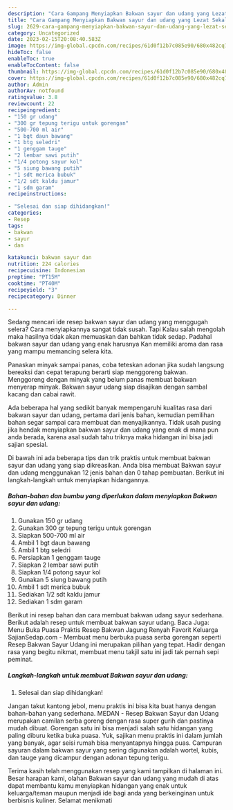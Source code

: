 ```yaml
---
description: "Cara Gampang Menyiapkan Bakwan sayur dan udang yang Lezat Sekali, Buat Buka Puasa Menggugah Selera"
title: "Cara Gampang Menyiapkan Bakwan sayur dan udang yang Lezat Sekali, Buat Buka Puasa Menggugah Selera"
slug: 2629-cara-gampang-menyiapkan-bakwan-sayur-dan-udang-yang-lezat-sekali-buat-buka-puasa-menggugah-selera
category: Uncategorized
date: 2023-02-15T20:08:40.583Z
image: https://img-global.cpcdn.com/recipes/61d0f12b7c085e90/680x482cq70/bakwan-sayur-dan-udang-foto-resep-utama.jpg
hideToc: false
enableToc: true
enableTocContent: false
thumbnail: https://img-global.cpcdn.com/recipes/61d0f12b7c085e90/680x482cq70/bakwan-sayur-dan-udang-foto-resep-utama.jpg
cover: https://img-global.cpcdn.com/recipes/61d0f12b7c085e90/680x482cq70/bakwan-sayur-dan-udang-foto-resep-utama.jpg
author: Admin
authorAv: notfound
ratingvalue: 3.8
reviewcount: 22
recipeingredient:
- "150 gr udang"
- "300 gr tepung terigu untuk gorengan"
- "500-700 ml air"
- "1 bgt daun bawang"
- "1 btg seledri"
- "1 genggam tauge"
- "2 lembar sawi putih"
- "1/4 potong sayur kol"
- "5 siung bawang putih"
- "1 sdt merica bubuk"
- "1/2 sdt kaldu jamur"
- "1 sdm garam"
recipeinstructions:

- "Selesai dan siap dihidangkan!"
categories:
- Resep
tags:
- bakwan
- sayur
- dan

katakunci: bakwan sayur dan 
nutrition: 224 calories
recipecuisine: Indonesian
preptime: "PT15M"
cooktime: "PT40M"
recipeyield: "3"
recipecategory: Dinner

---
```



Sedang mencari ide resep bakwan sayur dan udang yang menggugah selera? Cara menyiapkannya sangat tidak susah. Tapi Kalau salah mengolah maka hasilnya tidak akan memuaskan dan bahkan tidak sedap. Padahal bakwan sayur dan udang yang enak harusnya Kan memiliki aroma dan rasa yang mampu memancing selera kita.


Panaskan minyak sampai panas, coba teteskan adonan jika sudah langsung bereaksi dan cepat terapung berarti siap menggoreng bakwan. Menggoreng dengan minyak yang belum panas membuat bakwan menyerap minyak. Bakwan sayur udang siap disajikan dengan sambal kacang dan cabai rawit.

Ada beberapa hal yang sedikit banyak mempengaruhi kualitas rasa dari bakwan sayur dan udang, pertama dari jenis bahan, kemudian pemilihan bahan segar sampai cara membuat dan menyajikannya. Tidak usah pusing jika hendak menyiapkan bakwan sayur dan udang yang enak di mana pun anda berada, karena asal sudah tahu triknya maka hidangan ini bisa jadi sajian spesial.


Di bawah ini ada beberapa tips dan trik praktis untuk membuat bakwan sayur dan udang yang siap dikreasikan. Anda bisa membuat Bakwan sayur dan udang menggunakan 12 jenis bahan dan 0 tahap pembuatan. Berikut ini langkah-langkah untuk menyiapkan hidangannya.

<!--inarticleads1-->

##### Bahan-bahan dan bumbu yang diperlukan dalam menyiapkan Bakwan sayur dan udang:

1. Gunakan 150 gr udang
1. Gunakan 300 gr tepung terigu untuk gorengan
1. Siapkan 500-700 ml air
1. Ambil 1 bgt daun bawang
1. Ambil 1 btg seledri
1. Persiapkan 1 genggam tauge
1. Siapkan 2 lembar sawi putih
1. Siapkan 1/4 potong sayur kol
1. Gunakan 5 siung bawang putih
1. Ambil 1 sdt merica bubuk
1. Sediakan 1/2 sdt kaldu jamur
1. Sediakan 1 sdm garam


Berikut ini resep bahan dan cara membuat bakwan udang sayur sederhana. Berikut adalah resep untuk membuat bakwan sayur udang. Baca Juga: Menu Buka Puasa Praktis Resep Bakwan Jagung Renyah Favorit Keluarga SajianSedap.com - Membuat menu berbuka puasa serba gorengan seperti Resep Bakwan Sayur Udang ini merupakan pilihan yang tepat. Hadir dengan rasa yang begitu nikmat, membuat menu takjil satu ini jadi tak pernah sepi peminat. 

<!--inarticleads2-->

##### Langkah-langkah untuk membuat Bakwan sayur dan udang:


1. Selesai dan siap dihidangkan!

Jangan takut kantong jebol, menu praktis ini bisa kita buat hanya dengan bahan-bahan yang sederhana. MEDAN - Resep Bakwan Sayur dan Udang merupakan camilan serba goreng dengan rasa super gurih dan pastinya mudah dibuat. Gorengan satu ini bisa menjadi salah satu hidangan yang paling diburu ketika buka puasa. Yuk, sajikan menu praktis ini dalam jumlah yang banyak, agar seisi rumah bisa menyantapnya hingga puas. Campuran sayuran dalam bakwan sayur yang sering digunakan adalah wortel, kubis, dan tauge yang dicampur dengan adonan tepung terigu. 

Terima kasih telah menggunakan resep yang kami tampilkan di halaman ini. Besar harapan kami, olahan Bakwan sayur dan udang yang mudah di atas dapat membantu kamu menyiapkan hidangan yang enak untuk keluarga/teman maupun menjadi ide bagi anda yang berkeinginan untuk berbisnis kuliner. Selamat menikmati
